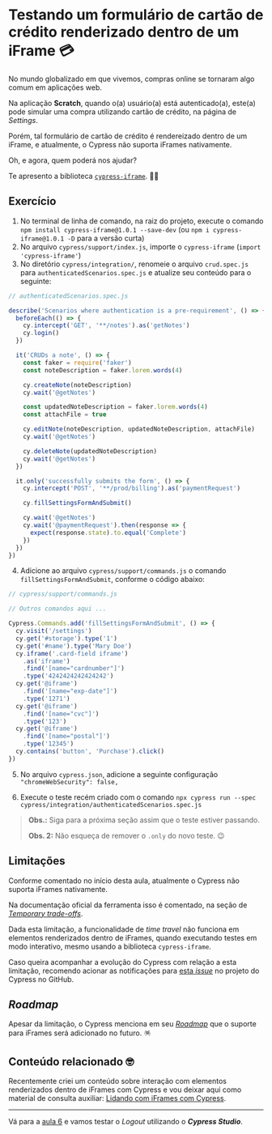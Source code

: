 # Testando um formulário de cartão de crédito renderizado dentro de um iFrame 💳

No mundo globalizado em que vivemos, compras online se tornaram algo comum em aplicações web.

Na aplicação **Scratch**, quando o(a) usuário(a) está autenticado(a), este(a) pode simular uma compra utilizando cartão de crédito, na página de _Settings_.

Porém, tal formulário de cartão de crédito é rendereizado dentro de um iFrame, e atualmente, o Cypress não suporta iFrames nativamente.

Oh, e agora, quem poderá nos ajudar?

Te apresento a biblioteca [`cypress-iframe`](https://www.npmjs.com/package/cypress-iframe). 🦸🏼

## Exercício

1. No terminal de linha de comando, na raiz do projeto, execute o comando `npm install cypress-iframe@1.0.1 --save-dev` (ou `npm i cypress-iframe@1.0.1 -D` para a versão curta)
2. No arquivo `cypress/support/index.js`, importe o `cypress-iframe` (`import 'cypress-iframe'`)
3. No diretório `cypress/integration/`, renomeie o arquivo `crud.spec.js` para `authenticatedScenarios.spec.js` e atualize seu conteúdo para o seguinte:

```js
// authenticatedScenarios.spec.js

describe('Scenarios where authentication is a pre-requirement', () => {
  beforeEach(() => {
    cy.intercept('GET', '**/notes').as('getNotes')
    cy.login()
  })

  it('CRUDs a note', () => {
    const faker = require('faker')
    const noteDescription = faker.lorem.words(4)

    cy.createNote(noteDescription)
    cy.wait('@getNotes')

    const updatedNoteDescription = faker.lorem.words(4)
    const attachFile = true

    cy.editNote(noteDescription, updatedNoteDescription, attachFile)
    cy.wait('@getNotes')

    cy.deleteNote(updatedNoteDescription)
    cy.wait('@getNotes')
  })

  it.only('successfully submits the form', () => {
    cy.intercept('POST', '**/prod/billing').as('paymentRequest')

    cy.fillSettingsFormAndSubmit()

    cy.wait('@getNotes')
    cy.wait('@paymentRequest').then(response => {
      expect(response.state).to.equal('Complete')
    })
  })
})
```

4. Adicione ao arquivo `cypress/support/commands.js` o comando `fillSettingsFormAndSubmit`, conforme o código abaixo:

```js
// cypress/support/commands.js

// Outros comandos aqui ...

Cypress.Commands.add('fillSettingsFormAndSubmit', () => {
  cy.visit('/settings')
  cy.get('#storage').type('1')
  cy.get('#name').type('Mary Doe')
  cy.iframe('.card-field iframe')
    .as('iframe')
    .find('[name="cardnumber"]')
    .type('4242424242424242')
  cy.get('@iframe')
    .find('[name="exp-date"]')
    .type('1271')
  cy.get('@iframe')
    .find('[name="cvc"]')
    .type('123')
  cy.get('@iframe')
    .find('[name="postal"]')
    .type('12345')
  cy.contains('button', 'Purchase').click()
})
```

5. No arquivo `cypress.json`, adicione a seguinte configuração `"chromeWebSecurity": false,`

6. Execute o teste recém criado com o comando `npx cypress run --spec cypress/integration/authenticatedScenarios.spec.js`

> **Obs.:** Siga para a próxima seção assim que o teste estiver passando.
>
> **Obs. 2:** Não esqueça de remover o `.only` do novo teste. 😉

## Limitações

Conforme comentado no início desta aula, atualmente o Cypress não suporta iFrames nativamente.

Na documentação oficial da ferramenta isso é comentado, na seção de [_Temporary trade-offs_](https://docs.cypress.io/guides/references/trade-offs#Temporary-trade-offs).

Dada esta limitação, a funcionalidade de _time travel_ não funciona em elementos renderizados dentro de iFrames, quando executando testes em modo interativo, mesmo usando a biblioteca `cypress-iframe`.

Caso queira acompanhar a evolução do Cypress com relação a esta limitação, recomendo acionar as notificações para [esta _issue_](https://github.com/cypress-io/cypress/issues/136) no projeto do Cypress no GitHub.

## _Roadmap_

Apesar da limitação, o Cypress menciona em seu [_Roadmap_](https://docs.cypress.io/guides/references/roadmap) que o suporte para iFrames será adicionado no futuro. 🪅

## Conteúdo relacionado 🤓

Recentemente criei um conteúdo sobre interação com elementos renderizados dentro de iFrames com Cypress e vou deixar aqui como material de consulta auxiliar: [Lidando com iFrames com Cypress](https://youtu.be/sjiLhjPxYvs).

___

Vá para a [aula 6](./6.md) e vamos testar o _Logout_ utilizando o **_Cypress Studio_**.
